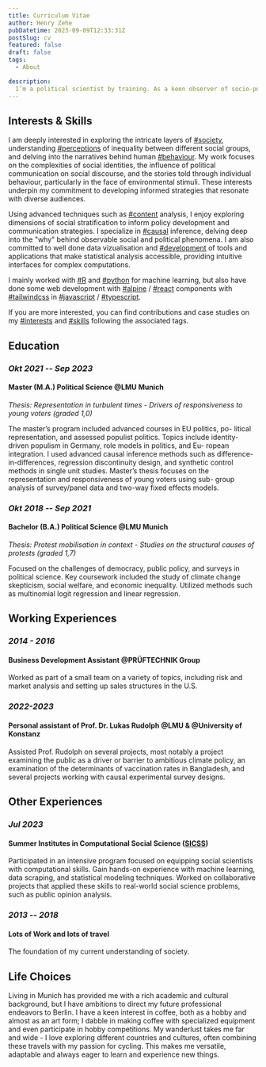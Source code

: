 ```yaml
---
title: Curriculum Vitae
author: Henry Zehe
pubDatetime: 2023-09-09T12:33:31Z
postSlug: cv
featured: false
draft: false
tags:
  - About

description:
  I’m a political scientist by training. As a keen observer of socio-political trends, I have a passion for bridging the gap between analytical methods and human behavior. I’m primarily familiar with R and Python, but have also done numerous smaller projects in other languages and am always interested in learning new ones.
---
```


## Interests & Skills

I am deeply interested in exploring the intricate layers of [#society](/tags/society "society"), understanding [#perceptions](/tags/perceptions "perceptions") of inequality between different social groups, and delving into the narratives behind human [#behaviour](/tags/behaviour "behaviour"). My work focuses on the complexities of social identities, the influence of political communication on social discourse, and the stories told through individual behaviour, particularly in the face of environmental stimuli. These interests underpin my commitment to developing informed strategies that resonate with diverse audiences.

Using advanced techniques such as [#content](/tags/content "content") analysis, I enjoy exploring dimensions of social stratification to inform policy development and communication strategies. I specialize in [#causal](/tags/causal "causal") inference, delving deep into the "why" behind observable social and political phenomena. I am also committed to well done data vizualisation and [#development](/tags/development "development") of tools and applications that make statistical analysis accessible, providing intuitive interfaces for complex computations.

I mainly worked with [#R](/tags/r "R") and [#python](/tags/python "Python") for machine learning, but also have done some web development with [#alpine](/tags/alpine "alpine") / [#react](/tags/react "react") components with [#tailwindcss](/tags/tailwindcss "tailwindcss") in [#javascript](/tags/javascript "javascript") / [#typescript](/tags/typescript "typescript").

If you are more interested, you can find contributions and case studies on my [#interests](/tags/interests "interests") and [#skills](/tags/skills "skills") following the associated tags.

## Education

### *Okt 2021 -- Sep 2023*

#### Master (M.A.) Political Science @LMU Munich

*Thesis: Representation in turbulent times - Drivers of responsiveness to young voters (graded 1,0)*

The master’s program included advanced courses in EU politics, po- litical representation, and assessed populist politics. Topics include identity-driven populism in Germany, role models in politics, and Eu- ropean integration. I used advanced causal inference methods such as difference-in-differences, regression discontinuity design, and synthetic control methods in single unit studies. Master’s thesis focuses on the representation and responsiveness of young voters using sub- group analysis of survey/panel data and two-way fixed effects models.

### *Okt 2018 -- Sep 2021*

#### Bachelor (B.A.) Political Science @LMU Munich

*Thesis: Protest mobilisation in context - Studies on the structural causes of protests (graded 1,7)*

Focused on the challenges of democracy, public policy, and surveys in political science. Key coursework included the study of climate change skepticism, social welfare, and economic inequality. Utilized methods such as multinomial logit regression and linear regression.

## Working Experiences

### *2014 - 2016*

#### Business Development Assistant @PRÜFTECHNIK Group

Worked as part of a small team on a variety of topics, including risk and market analysis and setting up sales structures in the U.S.

### *2022-2023*

#### Personal assistant of Prof. Dr. Lukas Rudolph @LMU & @University of Konstanz

Assisted Prof. Rudolph on several projects, most notably a project examining the public as a driver or barrier to ambitious climate policy, an examination of the determinants of vaccination rates in Bangladesh, and several projects working with causal experimental survey designs.

## Other Experiences

### *Jul 2023*

#### Summer Institutes in Computational Social Science ([SICSS](https://sicss.io/2023/munich/ "SICSS"))

Participated in an intensive program focused on equipping social scientists with computational skills. Gain hands-on experience with machine learning, data scraping, and statistical modeling techniques. Worked on collaborative projects that applied these skills to real-world social science problems, such as public opinion analysis.

### *2013 -- 2018*

#### Lots of Work and lots of travel

The foundation of my current understanding of society.

## Life Choices

Living in Munich has provided me with a rich academic and cultural background, but I have ambitions to direct my future professional endeavors to Berlin. I have a keen interest in coffee, both as a hobby and almost as an art form; I dabble in making coffee with specialized equipment and even participate in hobby competitions. My wanderlust takes me far and wide - I love exploring different countries and cultures, often combining these travels with my passion for cycling. This makes me versatile, adaptable and always eager to learn and experience new things.
